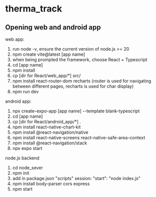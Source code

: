 # therma_track

## Opening web and android app

web app:

1. run node -v, ensure the current version of node.js >= 20
2. npm create vite@latest [app name]
3. when being prompted the framework, choose React + Typescript
4. cd [app name]
5. npm install
6. cp [dir for React/web_app/*] src/
7. npm install react-router-dom recharts (router is used for navigating between different pages, recharts is used for char display)
8. npm run dev

android app:

1. npx create-expo-app [app name] --template blank-typescript
2. cd [app name]
3. cp [dir for React/android_app/*] .
4. npm install react-native-chart-kit
5. npm install @react-navigation/native
6. npm install react-native-screens react-native-safe-area-context
7. npm install @react-navigation/stack
8. npx expo start

node.js backend

1. cd node_sever
2. npm init
3. add in package.json "scripts" session: "start": "node index.js"
4. npm install body-parser cors express
5. npm start
